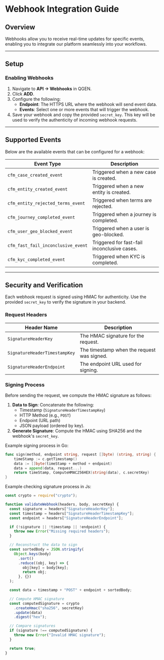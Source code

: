 # Webhook Integration Guide

## Overview

Webhooks allow you to receive real-time updates for specific events, enabling you to integrate our platform seamlessly into your workflows.

---

## Setup

### Enabling Webhooks

1. Navigate to **API -> Webhooks** in QGEN.
2. Click **ADD**.
3. Configure the following:
   - **Endpoint**: The HTTPS URL where the webhook will send event data.
   - **Events**: Select one or more events that will trigger the webhook.
4. Save your webhook and copy the provided `secret_key`. This key will be used to verify the authenticity of incoming webhook requests.

---

## Supported Events

Below are the available events that can be configured for a webhook:

| Event Type                         | Description                                 |
| ---------------------------------- | ------------------------------------------- |
| `cfm_case_created_event`           | Triggered when a new case is created.       |
| `cfm_entity_created_event`         | Triggered when a new entity is created.     |
| `cfm_entity_rejected_terms_event`  | Triggered when terms are rejected.          |
| `cfm_journey_completed_event`      | Triggered when a journey is completed.      |
| `cfm_user_geo_blocked_event`       | Triggered when a user is geo-blocked.       |
| `cfm_fast_fail_inconclusive_event` | Triggered for fast-fail inconclusive cases. |
| `cfm_kyc_completed_event`          | Triggered when KYC is completed.            |

---

## Security and Verification

Each webhook request is signed using HMAC for authenticity. Use the provided `secret_key` to verify the signature in your backend.

### Request Headers

| Header Name                   | Description                                |
| ----------------------------- | ------------------------------------------ |
| `SignatureHeaderKey`          | The HMAC signature for the request.        |
| `SignatureHeaderTimestampKey` | The timestamp when the request was signed. |
| `SignatureHeaderEndpoint`     | The endpoint URL used for signing.         |

### Signing Process

Before sending the request, we compute the HMAC signature as follows:

1. **Data to Sign**: Concatenate the following:
   - Timestamp (`SignatureHeaderTimestampKey`)
   - HTTP Method (e.g., `POST`)
   - Endpoint (URL path)
   - JSON payload (ordered by key).
2. **Generate Signature**: Compute the HMAC using SHA256 and the webhook's `secret_key`.

Example signing process in Go:

```go
func sign(method, endpoint string, request []byte) (string, string) {
    timeStamp := c.getTimestamp()
    data := []byte(timeStamp + method + endpoint)
    data = append(data, request...)
    return timeStamp, ComputeHMAC256HEX(string(data), c.secretKey)
}
```

Example checking signature process in Js:

```js
const crypto = require("crypto");

function validateWebhook(headers, body, secretKey) {
  const signature = headers["SignatureHeaderKey"];
  const timestamp = headers["SignatureHeaderTimestampKey"];
  const endpoint = headers["SignatureHeaderEndpoint"];

  if (!signature || !timestamp || !endpoint) {
    throw new Error("Missing required headers");
  }

  // Reconstruct the data to sign
  const sortedBody = JSON.stringify(
    Object.keys(body)
      .sort()
      .reduce((obj, key) => {
        obj[key] = body[key];
        return obj;
      }, {})
  );

  const data = timestamp + "POST" + endpoint + sortedBody;

  // Compute HMAC signature
  const computedSignature = crypto
    .createHmac("sha256", secretKey)
    .update(data)
    .digest("hex");

  // Compare signatures
  if (signature !== computedSignature) {
    throw new Error("Invalid HMAC signature");
  }

  return true;
}
```
